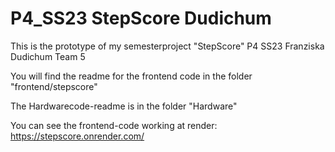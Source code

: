 # P4_SS23 StepScore Dudichum

This is the prototype of my semesterproject "StepScore"
P4 SS23 Franziska Dudichum Team 5

You will find the readme for the frontend code in the folder "frontend/stepscore"

The Hardwarecode-readme is in the folder "Hardware"


You can see the frontend-code working at render: https://stepscore.onrender.com/